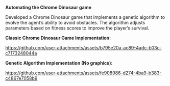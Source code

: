 **Automating the Chrome Dinosaur game**

Developed a Chrome Dinosaur game that implements a genetic algorithm to evolve the agent’s ability to avoid obstacles. The algorithm adjusts parameters based on fitness scores to improve the player’s survival.


**Classic Chrome Dinosaur Game Implementation:**

https://github.com/user-attachments/assets/b795e20a-ac89-4adc-b03c-c7173248044a

**Genetic Algorithm Implementation (No graphics):**

https://github.com/user-attachments/assets/fe908986-d274-4ba9-b383-c4867e7058b9

